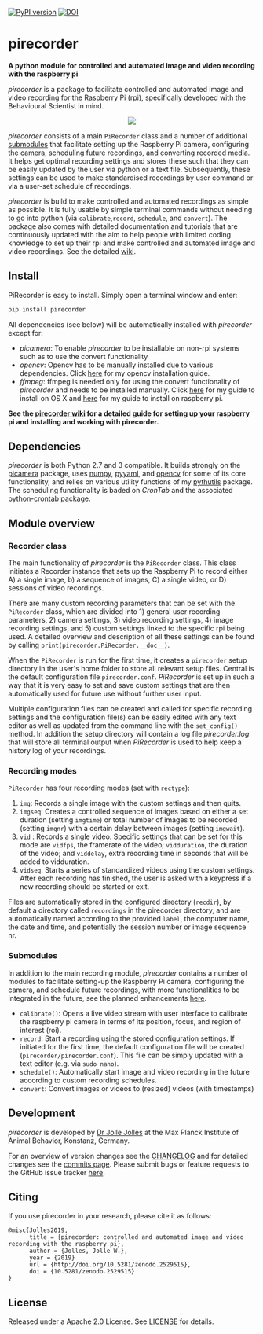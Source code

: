 [![PyPI version](https://badge.fury.io/py/pirecorder.svg)](https://badge.fury.io/py/pirecorder) [![DOI](https://zenodo.org/badge/DOI/10.5281/zenodo.2529515.svg)](https://doi.org/10.5281/zenodo.2529515)

# pirecorder
**A python module for controlled and automated image and video recording with the raspberry pi**

*pirecorder* is a package to facilitate controlled and automated image and video recording for the Raspberry Pi (rpi), specifically developed with the Behavioural Scientist in mind.

<p align="center"><img src="https://github.com/JolleJolles/pirecorder/blob/master/images/pirecorder-logo.jpg"></p>

*pirecorder* consists of a main `PiRecorder` class and a number of additional [submodules](#submodules) that facilitate setting up the Raspberry Pi camera, configuring the camera, scheduling future recordings, and converting recorded media. It helps get optimal recording settings and stores these such that they can be easily updated by the user via python or a text file. Subsequently, these settings can be used to make standardised recordings by user command or via a user-set schedule of recordings.

*pirecorder* is build to make controlled and automated recordings as simple as possible. It is fully usable by simple terminal commands without needing to go into python (via `calibrate`,`record`, `schedule`, and `convert`). The package also comes with detailed documentation and tutorials that are continuously updated with the aim to help people with limited coding knowledge to set up their rpi and make controlled and automated image and video recordings. See the detailed [wiki](https://github.com/JolleJolles/pirecorder/wiki).


## <a name="install"></a>Install

PiRecorder is easy to install. Simply open a terminal window and enter:

```bash
pip install pirecorder
```

All dependencies (see below) will be automatically installed with *pirecorder* except for:

- *picamera*: To enable *pirecorder* to be installable on non-rpi systems such as to use the convert functionality
- *opencv*: Opencv has to be manually installed due to various dependencies. Click [here](https://github.com/JolleJolles/pirecorder/wiki/Install-OpenCV-for-Python-on-Mac,-Ubuntu,-Raspberry-Pi) for my opencv installation guide.
- *ffmpeg*: ffmpeg is needed only for using the convert functionality of *pirecorder* and needs to be installed manually. Click [here](https://github.com/JolleJolles/pirecorder/wiki/Installing-ffmpeg-on-Mac-OS-X) for my guide to install on OS X and [here](https://github.com/JolleJolles/pirecorder/wiki/Installing-ffmpeg-on-Raspberry-Pi-with-h264-support) for my guide to install on raspberry pi.

**See the [pirecorder wiki](https://github.com/JolleJolles/pirecorder/wiki) for a detailed guide for setting up your raspberry pi and installing and working with pirecorder.**

## Dependencies
*pirecorder* is both Python 2.7 and 3 compatible. It builds strongly on the [picamera](http://picamera.readthedocs.io/) package, uses [numpy](http://www.numpy.org/), [pyyaml](https://pyyaml.org), and [opencv](http://opencv.org) for some of its core functionality, and relies on various utility functions of my [pythutils](https://github.com/JolleJolles/pythutils) package. The scheduling functionality is baded on *CronTab* and the associated [python-crontab](https://pypi.org/project/python-crontab/) package.

## Module overview

### Recorder class
The main functionality of *pirecorder* is the `PiRecorder` class. This class initiates a Recorder instance that sets up the Raspberry Pi to record either A) a single image, b) a sequence of images, C) a single video, or D) sessions of video recordings.

There are many custom recording parameters that can be set with the `PiRecorder` class, which are divided into 1) general user recording parameters, 2) camera settings, 3) video recording settings, 4) image recording settings, and 5) custom settings linked to the specific rpi being used. A detailed overview and description of all these settings can be found by calling `print(pirecorder.PiRecorder.__doc__)`.

When the `PiRecorder` is run for the first time, it creates a `pirecorder` setup directory in the user's home folder to store all relevant setup files. Central is the default configuration file `pirecorder.conf`. *PiRecorder* is set up in such a way that it is very easy to set and save custom settings that are then automatically used for future use without further user input.

Multiple configuration files can be created and called for specific recording settings and the configuration file(s) can be easily edited with any text editor as well as updated from the command line with the `set_config()` method. In addition the setup directory will contain a log file *pirecorder.log* that will store all terminal output when *PiRecorder* is used to help keep a history log of your recordings.

### Recording modes
`PiRecorder` has four recording modes (set with `rectype`):

1. `img`: Records a single image with the custom settings and then quits.
2. `imgseq`: Creates a controlled sequence of images based on either a set duration (setting `imgtime`) or total number of images to be recorded (setting `imgnr`) with a certain delay between images (setting `imgwait`).
3. `vid` : Records a single video. Specific settings that can be set for this mode are `vidfps`, the framerate of the video; `vidduration`, the duration of the video; and `viddelay`, extra recording time in seconds that will be added to vidduration.
4. `vidseq`: Starts a series of standardized videos using the custom settings. After each recording has finished, the user is asked with a keypress if a new recording should be started or exit.

Files are automatically stored in the configured directory (`recdir`), by default a directory called `recordings` in the pirecorder directory, and are automatically named according to the provided `label`, the computer name, the date and time, and potentially the session number or image sequence nr.

### <a name="submodules"></a>Submodules
In addition to the main recording module, *pirecorder* contains a number of modules to facilitate setting-up the Raspberry Pi camera, configuring the camera, and schedule future recordings, with more functionalities to be integrated in the future, see the planned enhancements [here](https://github.com/JolleJolles/pirecorder/labels/enhancement).

- `calibrate()`: Opens a live video stream with user interface to calibrate the raspberry pi camera in terms of its position, focus, and region of interest (roi).
- `record`: Start a recording using the stored configuration settings. If initiated for the first time, the default configuration file will be created (`pirecorder/pirecorder.conf`). This file can be simply updated with a text editor (e.g. via `sudo nano`).
- `schedule()`: Automatically start image and video recording in the future according to custom recording schedules.
- `convert`: Convert images or videos to (resized) videos (with timestamps)

## Development
*pirecorder* is developed by [Dr Jolle Jolles](http://jollejolles.com) at the Max Planck Institute of Animal Behavior, Konstanz, Germany.

For an overview of version changes see the [CHANGELOG](https://github.com/JolleJolles/pirecorder/blob/master/CHANGELOG) and for detailed changes see the [commits page](https://github.com/JolleJolles/pirecorder/commits/). Please submit bugs or feature requests to the GitHub issue tracker [here](https://github.com/JolleJolles/pirecorder/issues).

## Citing
If you use pirecorder in your research, please cite it as follows:

```
@misc{Jolles2019,
      title = {pirecorder: controlled and automated image and video recording with the raspberry pi},
      author = {Jolles, Jolle W.},
      year = {2019}
      url = {http://doi.org/10.5281/zenodo.2529515},
      doi = {10.5281/zenodo.2529515}
}
```

## License
Released under a Apache 2.0 License. See [LICENSE](https://github.com/JolleJolles/pirecorder/blob/master/LICENSE) for details.
